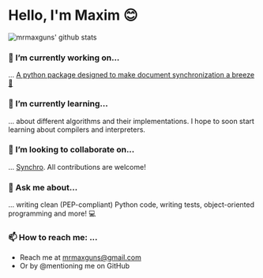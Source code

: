 # Hello, I'm Maxim :blush:

<!--
**mrmaxguns/mrmaxguns** is a ✨ _special_ ✨ repository because its `README.md` (this file) appears on your GitHub profile.

Here are some ideas to get you started:

- 🔭 I’m currently working on ...
- 🌱 I’m currently learning ...
- 👯 I’m looking to collaborate on ...
- 🤔 I’m looking for help with ...
- 💬 Ask me about ...
- 📫 How to reach me: ...
- 😄 Pronouns: ...
- ⚡ Fun fact: ...
-->

![mrmaxguns' github stats](https://github-readme-stats.vercel.app/api?username=mrmaxguns&show_icons=true&theme=radical)

### 🔭 I’m currently working on...

... [A python package designed to make document synchronization a breeze :wind_chime:](https://github.com/mrmaxguns/synchro)

### 🌱 I’m currently learning...

... about different algorithms and their implementations. I hope to soon start learning about compilers and interpreters.

### 👯 I’m looking to collaborate on...

... [Synchro](https://github.com/mrmaxguns/synchro). All contributions are welcome!

### 💬 Ask me about...

... writing clean (PEP-compliant) Python code, writing tests, object-oriented programming and more! :computer:

### 📫 How to reach me: ...

 * Reach me at mrmaxguns@gmail.com
 * Or by @mentioning me on GitHub

